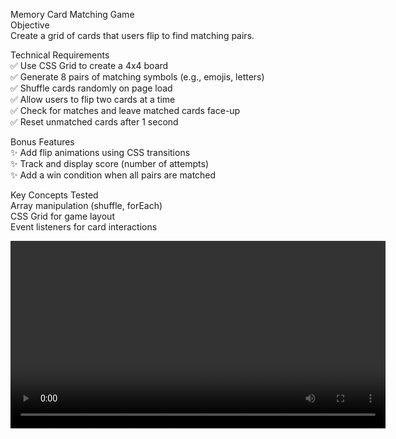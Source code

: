 Memory Card Matching Game</br>
Objective</br>
Create a grid of cards that users flip to find matching pairs.

Technical Requirements</br>
✅ Use CSS Grid to create a 4x4 board</br>
✅ Generate 8 pairs of matching symbols (e.g., emojis, letters)</br>
✅ Shuffle cards randomly on page load</br>
✅ Allow users to flip two cards at a time</br>
✅ Check for matches and leave matched cards face-up</br>
✅ Reset unmatched cards after 1 second</br>

Bonus Features</br>
✨ Add flip animations using CSS transitions</br>
✨ Track and display score (number of attempts)</br>
✨ Add a win condition when all pairs are matched</br>

Key Concepts Tested</br>
Array manipulation (shuffle, forEach)</br>
CSS Grid for game layout</br>
Event listeners for card interactions</br>

<video width="600" controls>
  <source src="Preview of the Game.mp4" type="video/mp4">
  Your browser does not support the video tag.
</video>
